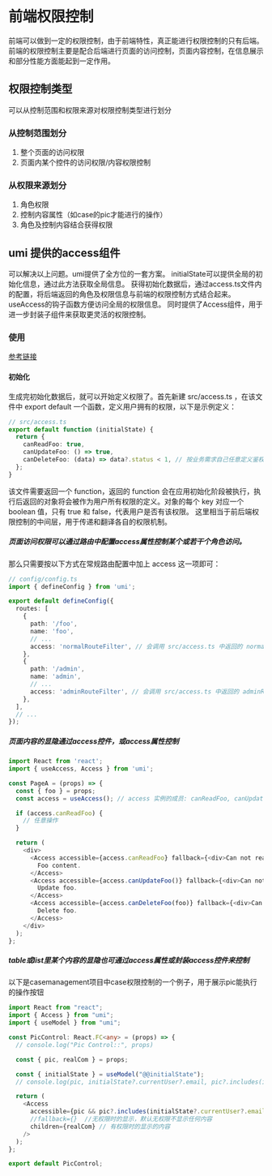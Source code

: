 # 前端权限控制

前端可以做到一定的权限控制，由于前端特性，真正能进行权限控制的只有后端。前端的权限控制主要是配合后端进行页面的访问控制，页面内容控制，在信息展示和部分性能方面能起到一定作用。

## 权限控制类型

可以从控制范围和权限来源对权限控制类型进行划分

### 从控制范围划分

1. 整个页面的访问权限
2. 页面内某个控件的访问权限/内容权限控制

### 从权限来源划分

1. 角色权限
2. 控制内容属性（如case的pic才能进行的操作）
3. 角色及控制内容结合获得权限

## umi 提供的access组件

可以解决以上问题。umi提供了全方位的一套方案。
initialState可以提供全局的初始化信息，通过此方法获取全局信息。
获得初始化数据后，通过access.ts文件内的配置，将后端返回的角色及权限信息与前端的权限控制方式结合起来。
useAccess的钩子函数方便访问全局的权限信息。
同时提供了Access组件，用于进一步封装子组件来获取更灵活的权限控制。

### 使用

[参考链接](https://pro.ant.design/zh-cn/docs/authority-management/)

#### 初始化

生成完初始化数据后，就可以开始定义权限了。首先新建 src/access.ts ，在该文件中 export default 一个函数，定义用户拥有的权限，以下是示例定义：

```ts
// src/access.ts
export default function (initialState) {
  return {
    canReadFoo: true,
    canUpdateFoo: () => true,
    canDeleteFoo: (data) => data?.status < 1, // 按业务需求自己任意定义鉴权函数
  };
}
```

该文件需要返回一个 function，返回的 function 会在应用初始化阶段被执行，执行后返回的对象将会被作为用户所有权限的定义。对象的每个 key 对应一个 boolean 值，只有 true 和 false，代表用户是否有该权限。
这里相当于前后端权限控制的中间层，用于传递和翻译各自的权限机制。

##### 页面访问权限可以通过路由中配置access属性控制某个或若干个角色访问。  

那么只需要按以下方式在常规路由配置中加上 access 这一项即可：

```ts
// config/config.ts
import { defineConfig } from 'umi';

export default defineConfig({
  routes: [
    {
      path: '/foo',
      name: 'foo',
      // ...
      access: 'normalRouteFilter', // 会调用 src/access.ts 中返回的 normalRouteFilter 进行鉴权
    },
    {
      path: '/admin',
      name: 'admin',
      // ...
      access: 'adminRouteFilter', // 会调用 src/access.ts 中返回的 adminRouteFilter 进行鉴权
    },
  ],
  // ...
});
```

##### 页面内容的显隐通过access控件，或access属性控制  

```ts
import React from 'react';
import { useAccess, Access } from 'umi';

const PageA = (props) => {
  const { foo } = props;
  const access = useAccess(); // access 实例的成员: canReadFoo, canUpdateFoo, canDeleteFoo

  if (access.canReadFoo) {
    // 任意操作
  }

  return (
    <div>
      <Access accessible={access.canReadFoo} fallback={<div>Can not read foo content.</div>}>
        Foo content.
      </Access>
      <Access accessible={access.canUpdateFoo()} fallback={<div>Can not update foo.</div>}>
        Update foo.
      </Access>
      <Access accessible={access.canDeleteFoo(foo)} fallback={<div>Can not delete foo.</div>}>
        Delete foo.
      </Access>
    </div>
  );
};
```

##### table或list里某个内容的显隐也可通过access属性或封装access控件来控制

以下是casemanagement项目中case权限控制的一个例子，用于展示pic能执行的操作按钮

```ts
import React from "react";
import { Access } from "umi";
import { useModel } from "umi";

const PicControl: React.FC<any> = (props) => {
  // console.log("Pic Control::", props)

  const { pic, realCom } = props;

  const { initialState } = useModel("@@initialState");
  // console.log(pic, initialState?.currentUser?.email, pic?.includes(initialState?.currentUser?.email))

  return (
    <Access
      accessible={pic && pic?.includes(initialState?.currentUser?.email)}
      //fallback={}  //无权限时的显示，默认无权限不显示任何内容
      children={realCom} // 有权限时的显示的内容
    />
  );
};

export default PicControl;
```
